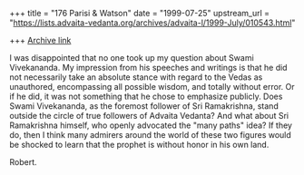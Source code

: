 +++
title = "176 Parisi & Watson"
date = "1999-07-25"
upstream_url = "https://lists.advaita-vedanta.org/archives/advaita-l/1999-July/010543.html"

+++
[Archive link](https://lists.advaita-vedanta.org/archives/advaita-l/1999-July/010543.html)

I was disappointed that no one took up my question about Swami Vivekananda.
My impression from his speeches and writings is that he did not necessarily
take an absolute stance with regard to the Vedas as unauthored, encompassing
all possible wisdom, and totally without error. Or if he did, it was not
something that he chose to emphasize publicly. Does Swami Vivekananda, as
the foremost follower of Sri Ramakrishna, stand outside the circle of true
followers of Advaita Vedanta? And what about Sri Ramakrishna himself, who
openly advocated the "many paths" idea? If they do, then I think many
admirers around the world of these two figures would be shocked to learn
that the prophet is without honor in his own land.

Robert.

